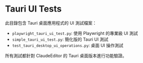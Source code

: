 # Tauri UI Tests

此目錄包含 Tauri 桌面應用程式的 UI 測試檔案：

- `playwright_tauri_ui_test.py`: 使用 Playwright 的專業級 UI 測試
- `simple_tauri_ui_test.py`: 簡化版的 Tauri UI 測試
- `test_tauri_desktop_ui_operations.py`: 桌面 UI 操作測試

所有測試都針對 ClaudeEditor 的 Tauri 桌面版本進行功能驗證。
